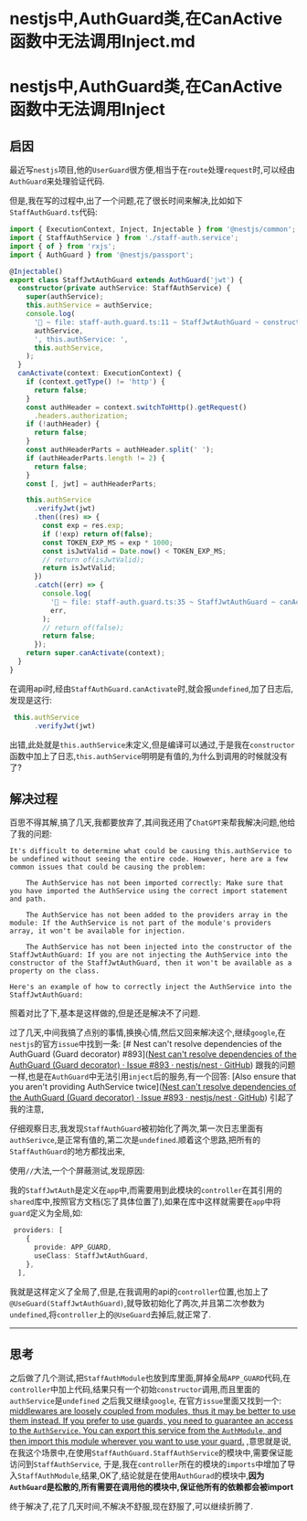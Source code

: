 # nestjs中,AuthGuard类,在CanActive函数中无法调用Inject.md


# nestjs中,AuthGuard类,在CanActive函数中无法调用Inject

## 启因

最近写`nestjs`项目,他的`UserGuard`很方便,相当于在`route`处理`request`时,可以经由`AuthGuard`来处理验证代码.

但是,我在写的过程中,出了一个问题,花了很长时间来解决,比如如下 `StaffAuthGuard.ts`代码:

```typescript
import { ExecutionContext, Inject, Injectable } from '@nestjs/common';
import { StaffAuthService } from './staff-auth.service';
import { of } from 'rxjs';
import { AuthGuard } from '@nestjs/passport';

@Injectable()
export class StaffJwtAuthGuard extends AuthGuard('jwt') {
  constructor(private authService: StaffAuthService) {
    super(authService);
    this.authService = authService;
    console.log(
      '🚀 ~ file: staff-auth.guard.ts:11 ~ StaffJwtAuthGuard ~ constructor ~ authService',
      authService,
      ', this.authService: ',
      this.authService,
    );
  }
  canActivate(context: ExecutionContext) {
    if (context.getType() != 'http') {
      return false;
    }
    const authHeader = context.switchToHttp().getRequest()
      .headers.authorization;
    if (!authHeader) {
      return false;
    }
    const authHeaderParts = authHeader.split(' ');
    if (authHeaderParts.length != 2) {
      return false;
    }
    const [, jwt] = authHeaderParts;

    this.authService
      .verifyJwt(jwt)
      .then((res) => {
        const exp = res.exp;
        if (!exp) return of(false);
        const TOKEN_EXP_MS = exp * 1000;
        const isJwtValid = Date.now() < TOKEN_EXP_MS;
        // return of(isJwtValid);
        return isJwtValid;
      })
      .catch((err) => {
        console.log(
          '🚀 ~ file: staff-auth.guard.ts:35 ~ StaffJwtAuthGuard ~ canActivate ~ err',
          err,
        );
        // return of(false);
        return false;
      });
    return super.canActivate(context);
  }
}
```

在调用api时,经由`StaffAuthGuard.canActivate`时,就会报`undefined`,加了日志后,发现是这行:

```typescript
 this.authService
      .verifyJwt(jwt)
```

出错,此处就是`this.authService`未定义,但是编译可以通过,于是我在`constructor`函数中加上了日志,`this.authService`明明是有值的,为什么到调用的时候就没有了?

## 解决过程

百思不得其解,搞了几天,我都要放弃了,其间我还用了`ChatGPT`来帮我解决问题,他给了我的问题:

```
It's difficult to determine what could be causing this.authService to be undefined without seeing the entire code. However, here are a few common issues that could be causing the problem:

    The AuthService has not been imported correctly: Make sure that you have imported the AuthService using the correct import statement and path.

    The AuthService has not been added to the providers array in the module: If the AuthService is not part of the module's providers array, it won't be available for injection.

    The AuthService has not been injected into the constructor of the StaffJwtAuthGuard: If you are not injecting the AuthService into the constructor of the StaffJwtAuthGuard, then it won't be available as a property on the class.

Here's an example of how to correctly inject the AuthService into the StaffJwtAuthGuard:
```

照着对比了下,基本是这样做的,但是还是解决不了问题.

过了几天,中间我搞了点别的事情,换换心情,然后又回来解决这个,继续`google`,在`nestjs`的官方`issue`中找到一条: [# Nest can't resolve dependencies of the AuthGuard (Guard decorator) #893]([Nest can&#39;t resolve dependencies of the AuthGuard (Guard decorator) · Issue #893 · nestjs/nest · GitHub](https://github.com/nestjs/nest/issues/893)) 跟我的问题一样,也是在`AuthGuard`中无法引用`inject`后的服务,有一个回答: [Also ensure that you aren't providing AuthService twice]([Nest can&#39;t resolve dependencies of the AuthGuard (Guard decorator) · Issue #893 · nestjs/nest · GitHub](https://github.com/nestjs/nest/issues/893#issuecomment-406471157)) 引起了我的注意,

仔细观察日志,我发现`StaffAuthGuard`被初始化了两次,第一次日志里面有`authSerivce`,是正常有值的,第二次是`undefined`.顺着这个思路,把所有的`StaffAuthGuard`的地方都找出来,

使用`//`大法,一个个屏蔽测试,发现原因:

我的`StaffJwtAuth`是定义在`app`中,而需要用到此模块的`controller`在其引用的`shared`库中,按照官方文档(忘了具体位置了),如果在库中这样就需要在`app`中将`guard`定义为全局,如:

```typescript
 providers: [
    {
      provide: APP_GUARD,
      useClass: StaffJwtAuthGuard,
    },
  ],
```

我就是这样定义了全局了,但是,在我调用的api的`controller`位置,也加上了`@UseGuard(StaffJwtAuthGuard)`,就导致初始化了两次,并且第二次参数为`undefined`,将`controller`上的`@UseGuard`去掉后,就正常了.

---

## 思考

之后做了几个测试,把`StaffAuthModule`也放到库里面,屏掉全局`APP_GUARD`代码,在`controller`中加上代码,结果只有一个初始`constructor`调用,而且里面的`authService`是`undefined`
之后我又继续`google`, 在官方`issue`里面又找到一个: [middlewares are loosely coupled from modules, thus it may be better to 
use them instead. If you prefer to use guards, you need to guarantee an 
access to the `AuthService`. You can export this service from the `AuthModule`, and then import this module wherever you want to use your guard.](https://github.com/nestjs/nest/issues/244#issuecomment-346996421) ,意思就是说,在我这个场景中,在使用`StaffAuthGuard.StaffAuthService`的模块中,需要保证能访问到`StaffAuthService`, 于是,我在`controller`所在的模块的`imports`中增加了导入`StaffAuthModule`,结果,OK了,结论就是在使用`AuthGurad`的模块中,**因为`AuthGuard`是松散的,所有需要在调用他的模块中,保证他所有的依赖都会被import**

终于解决了,花了几天时间,不解决不舒服,现在舒服了,可以继续折腾了.

